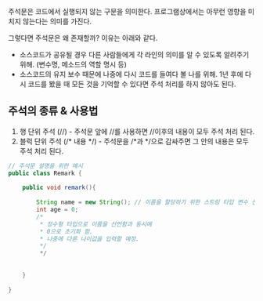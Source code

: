주석문은 코드에서 실행되지 않는 구문을 의미한다. 프로그램상에서는 아무런 영향을 미치지 않는다는 의미를 가진다. 

그렇다면 주석문은 왜 존재할까? 이유는 아래와 같다.

- 소스코드가 공유될 경우 다른 사람들에게 각 라인의 의미를 알 수 있도록 알려주기 위해. (변수명, 메소드의 역할 명시 등)
- 소스코드의 유지 보수 때문에 나중에 다시 코드를 들여다 볼 나를 위해. 1년 후에 다시 코드를 봤을 때 모든 것을 기억할 수 있다면 주석 처리를 하지 않아도 된다.

## 주석의 종류 & 사용법

1. 행 단위 주석 (//) - 주석문 앞에 //를 사용하면 //이후의 내용이 모두 주석 처리 된다.
2. 블럭 단위 주석 (/* 내용 */) - 주석문을 /*과 */으로 감싸주면 그 안의 내용은 모두 주석 처리 된다. 
  

```java
// 주석문 설명을 위한 예시
public class Remark {
	
	public void remark(){
		
		String name = new String();	// 이름을 할당하기 위한 스트링 타입 변수 선언
		int age = 0;
		/*
		 * 정수형 타입으로 이름을 선언함과 동시에
		 * 0으로 초기화 함.
		 * 나중에 다른 나이값을 입력할 예정.
		 */
		 */
		
		
	}
	
}
```

